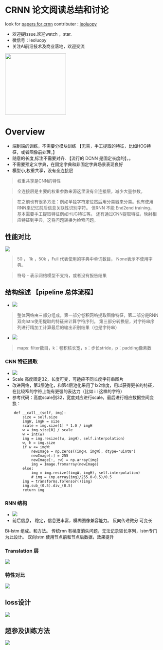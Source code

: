 

# CRNN 论文阅读总结和讨论

look for [papers for crnn](./pami2015_crnn.pdf)
contributer : [leoluopy](https://github.com/leoluopy)

+ 欢迎提issue.欢迎watch ，star.
+ 微信号：leoluopy
+ 关注AI前沿技术及商业落地，欢迎交流

<img width="200" height="200" src="https://github.com/leoluopy/paper_discussing/blob/master/wechat_id.jpeg"/>


# Overview
+ 端到端的训练，不需要分模块训练 【无需，手工提取的特征，比如HOG特征，或者图像前处理。】
+ 随意的长度,标注不需要对齐.  【流行的 DCNN 是固定长度的】，。
+ 不需要预定义字典，在固定字典和非固定字典场景表现良好
+ 模型小,权重共享，没有全连接层
> 权重共享是CNN的特性

> 全连接层是主要的权重参数来源这里没有全连接层，减少大量参数。

> 在之前也有很多方法：例如单独字符定位然后用分类器来分类。也有使用RNN来记忆前后信息关联性识别字符。
但RNN 不能 End2end training，基本需要手工提取特征例如HUG特征等。
还有通过CNN提取特征，映射相应特征到字典，这将问题转换为检索问题。
## 性能对比
![](./result_compare.png)
> 50 ， 1k ，50k ，Full 代表使用的字典中单词数目， None表示不使用字典。

> 符号 - 表示网络模型不支持，或者没有报告结果
## 结构综述 【pipeline 总体流程】
+ ![](./full_arch.png)
> 整体网络由三部分组成，第一部分卷积网络提取图像特征，第二部分是RNN双向lstm使用提取的特征来计算字符序列。
第三部分转换层，对字符串序列进行精加工计算最后的输出识别结果（也是字符串）
+ ![](./arch_param.png) 
> maps: filter数目，k：卷积核长宽，s：步长stride，p：padding像素数


### CNN 特征提取
+ ![](./feature_extra.png)
+ Scale 高度固定32，长度可变，可适应不同长度字符串图片
+ 改进网络，第3层池化，和第4层池化采用了1x2维度，用以获得更长的特征，在比较窄的字符上能有更强的表达力（比如 i l 这样的字符）
+ 参考代码：高度scale到32，宽度对应进行scale，最后进行相应数据空间变换：
```angular2html
    def __call__(self, img):
        size = self.size
        imgW, imgH = size
        scale = img.size[1] * 1.0 / imgH
        w = img.size[0] / scale
        w = int(w)
        img = img.resize((w, imgH), self.interpolation)
        w, h = img.size
        if w <= imgW:
            newImage = np.zeros((imgH, imgW), dtype='uint8')
            newImage[:] = 255
            newImage[:, :w] = np.array(img)
            img = Image.fromarray(newImage)
        else:
            img = img.resize((imgW, imgH), self.interpolation)
            # img = (np.array(img)/255.0-0.5)/0.5
        img = transforms.ToTensor()(img)
        img.sub_(0.5).div_(0.5)
        return img
```
### RNN 结构
+ ![](./rnn_lstm.png)
+ 前后信息， 稳定，信息更丰富，模糊图像兼容能力。
反向传递微分
可变长

Bi-lstm 组成。和方法。
传统rnn 有梯度消失问题，无法记录较长序列，lstm专门为此设计。
双向lstm 使用节点前和节点后数据，效果提升

### Translation 层
![](./label_sequence.png)

### 特性对比
![](./feature_compare.png)

## loss设计
![](loss.png)

## 超参及训练方法
![](./edit_dis.png)


